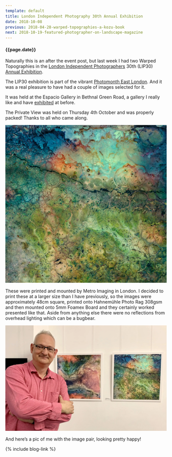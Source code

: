 ```yaml
---
template: default
title: London Independent Photography 30th Annual Exhibition
date: 2018-10-08
previous: 2018-04-28-warped-topographies-a-kozu-book
next: 2018-10-19-featured-photographer-on-landscape-magazine
---
```


#### {{page.date}}

Naturally this is an after the event post, but last week I had two Warped Topographies in the [London Independent Photographers](http://www.londonphotography.org.uk/) 30th (LIP30) [Annual Exhibition](http://www.londonphotography.org.uk/exhibitions/LIP30Annual/).

The LIP30 exhibition is part of the vibrant [Photomonth East London](https://www.photomonth.org/). And it was a real pleasure to have had a couple of images selected for it.

It was held at the Espacio Gallery in Bethnal Green Road, a gallery I really like and have [exhibited](https://method.photo/blog/2016/10/11/rps-international-photobook-exhibition) at before.

The Private View was held on Thursday 4th October and was properly packed! Thanks to all who came along.

![Warped Topographies](exhibition.webp "Warped Topographies")

These were printed and mounted by Metro Imaging in London. I decided to print these at a larger size than I have previously, so the images were approximately 48cm square, printed onto Hahnemühle Photo Rag 308gsm and then mounted onto 5mm Foamex Board and they certainly worked presented like that. Aside from anything else there were no reflections from overhead lighting which can be a bugbear.

![Richard Earney](exhibition-portrait.webp "Richard Earney")

And here’s a pic of me with the image pair, looking pretty happy!

{% include blog-link %}